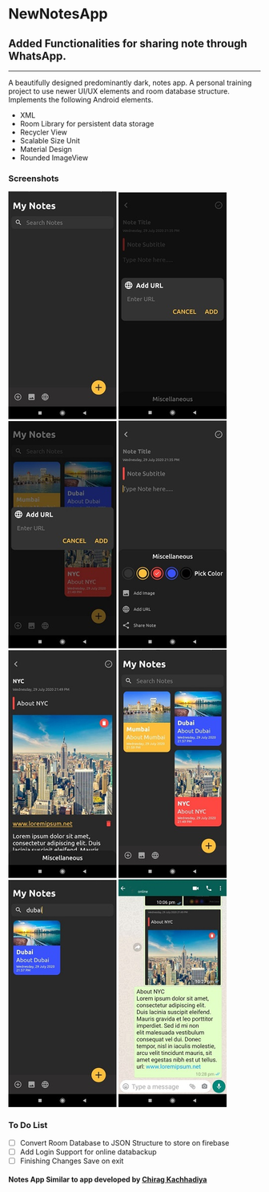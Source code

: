 # NewNotesApp
## Added Functionalities for sharing note through WhatsApp. 
---
A beautifully designed predominantly dark, notes app.
A personal training project to use newer UI/UX elements and room database structure.
Implements the following Android elements.
- XML
- Room Library for persistent data storage
- Recycler View
- Scalable Size Unit
- Material Design
- Rounded ImageView

### Screenshots
 ![Initial Screen](images/InitialScreen.jpeg) 
 ![Add Url Dialog](images/AddUrlDialog.jpeg)
 ![Add Quick Url Dialog](images/AddUrlShortDialog.jpeg)
 ![Miscellaneous Drawer](images/MiscellaneousDrawer.jpeg)
 ![Note](images/Note.jpeg)
 ![Recycler View](images/Recyclerview.jpeg)
 ![Search Notes](images/SearchNotes.jpeg)
 ![Whatsapp Share](images/WhatsappShare.jpeg)
 
### To Do List
- [ ] Convert Room Database to JSON Structure to store on firebase
- [ ] Add Login Support for online databackup
- [ ] Finishing Changes Save on exit

#### Notes App Similar to app developed by [Chirag Kachhadiya](https://youtu.be/hlkekoPqsis)
